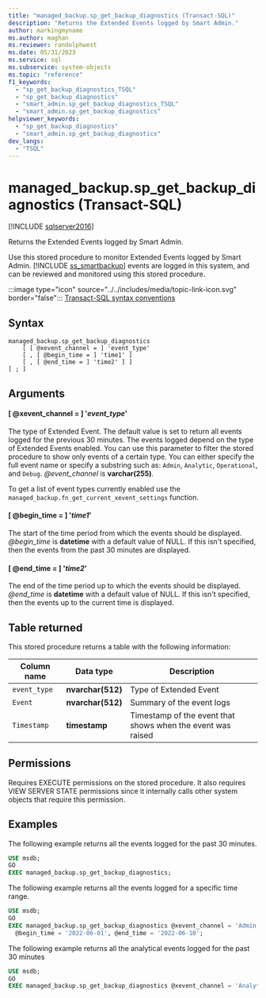 ```yaml
---
title: "managed_backup.sp_get_backup_diagnostics (Transact-SQL)"
description: "Returns the Extended Events logged by Smart Admin."
author: markingmyname
ms.author: maghan
ms.reviewer: randolphwest
ms.date: 05/31/2023
ms.service: sql
ms.subservice: system-objects
ms.topic: "reference"
f1_keywords:
  - "sp_get_backup_diagnostics_TSQL"
  - "sp_get_backup_diagnostics"
  - "smart_admin.sp_get_backup_diagnostics_TSQL"
  - "smart_admin.sp_get_backup_diagnostics"
helpviewer_keywords:
  - "sp_get_backup_diagnostics"
  - "smart_admin.sp_get_backup_diagnostics"
dev_langs:
  - "TSQL"
---
```

# managed_backup.sp_get_backup_diagnostics (Transact-SQL)

[!INCLUDE [sqlserver2016](../../includes/applies-to-version/sqlserver2016.md)]

Returns the Extended Events logged by Smart Admin.

Use this stored procedure to monitor Extended Events logged by Smart Admin. [!INCLUDE [ss_smartbackup](../../includes/ss-smartbackup-md.md)] events are logged in this system, and can be reviewed and monitored using this stored procedure.

:::image type="icon" source="../../includes/media/topic-link-icon.svg" border="false"::: [Transact-SQL syntax conventions](../../t-sql/language-elements/transact-sql-syntax-conventions-transact-sql.md)

## Syntax

```syntaxsql
managed_backup.sp_get_backup_diagnostics
    [ [ @xevent_channel = ] 'event_type'
    [ , [ @begin_time = ] 'time1' ]
    [ , [ @end_time = ] 'time2' ] ]
[ ; ]
```

## Arguments

#### [ @xevent_channel = ] '*event_type*'

The type of Extended Event. The default value is set to return all events logged for the previous 30 minutes. The events logged depend on the type of Extended Events enabled. You can use this parameter to filter the stored procedure to show only events of a certain type. You can either specify the full event name or specify a substring such as: `Admin`, `Analytic`, `Operational`, and `Debug`. *@event_channel* is **varchar(255)**.

To get a list of event types currently enabled use the `managed_backup.fn_get_current_xevent_settings` function.

#### [ @begin_time = ] '*time1*'

The start of the time period from which the events should be displayed. *@begin_time* is **datetime** with a default value of NULL. If this isn't specified, then the events from the past 30 minutes are displayed.

#### [ @end_time = ] '*time2*'

The end of the time period up to which the events should be displayed. *@end_time* is **datetime** with a default value of NULL. If this isn't specified, then the events up to the current time is displayed.

## Table returned

This stored procedure returns a table with the following information:

| Column name | Data type | Description |
| --- | --- | --- |
| `event_type` | **nvarchar(512)** | Type of Extended Event |
| `Event` | **nvarchar(512)** | Summary of the event logs |
| `Timestamp` | **timestamp** | Timestamp of the event that shows when the event was raised |

## Permissions

Requires EXECUTE permissions on the stored procedure. It also requires VIEW SERVER STATE permissions since it internally calls other system objects that require this permission.

## Examples

The following example returns all the events logged for the past 30 minutes.

```sql
USE msdb;
GO
EXEC managed_backup.sp_get_backup_diagnostics;
```

The following example returns all the events logged for a specific time range.

```sql
USE msdb;
GO
EXEC managed_backup.sp_get_backup_diagnostics @xevent_channel = 'Admin',
  @begin_time = '2022-06-01', @end_time = '2022-06-10';
```

The following example returns all the analytical events logged for the past 30 minutes

```sql
USE msdb;
GO
EXEC managed_backup.sp_get_backup_diagnostics @xevent_channel = 'Analytic';
```
